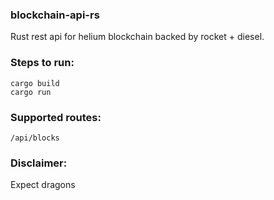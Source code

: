 ### blockchain-api-rs

Rust rest api for helium blockchain backed by rocket + diesel.

### Steps to run:

```
cargo build
cargo run
```

### Supported routes:

```
/api/blocks
```

### Disclaimer:

Expect dragons
